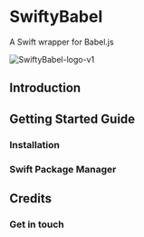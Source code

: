 # SwiftyBabel
A Swift wrapper for Babel.js

![SwiftyBabel-logo-v1](https://github.com/Azzam-dev/SwiftyBabel/assets/26893634/c1c576f6-ea9c-4804-a444-76499fe86a67)

## Introduction

## Getting Started Guide
### Installation
### Swift Package Manager


## Credits

### Get in touch
